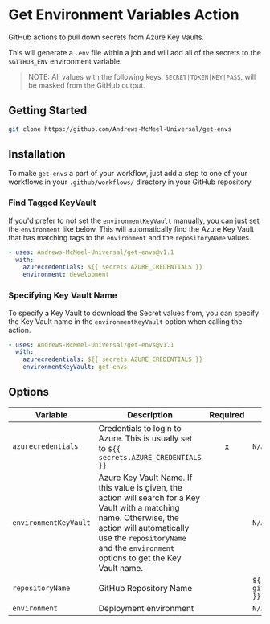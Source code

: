 # Get Environment Variables Action

GitHub actions to pull down secrets from Azure Key Vaults.

This will generate a `.env` file within a job and will add all of the secrets to the `$GITHUB_ENV` environment variable.

> NOTE: All values with the following keys, `SECRET|TOKEN|KEY|PASS`, will be masked from the GitHub output.

## Getting Started

```bash
git clone https://github.com/Andrews-McMeel-Universal/get-envs
```

## Installation

To make `get-envs` a part of your workflow, just add a step to one of your workflows in your `.github/workflows/` directory in your GitHub repository.

### Find Tagged KeyVault

If you'd prefer to not set the `environmentKeyVault` manually, you can just set the `environment` like below. This will automatically find the Azure Key Vault that has matching tags to the `environment` and the `repositoryName` values.

```yml
- uses: Andrews-McMeel-Universal/get-envs@v1.1
  with:
    azurecredentials: ${{ secrets.AZURE_CREDENTIALS }}
    environment: development
```

### Specifying Key Vault Name

To specify a Key Vault to download the Secret values from, you can specify the Key Vault name in the `environmentKeyVault` option when calling the action.

```yml
- uses: Andrews-McMeel-Universal/get-envs@v1.1
  with:
    azurecredentials: ${{ secrets.AZURE_CREDENTIALS }}
    environmentKeyVault: get-envs
```

## Options

| Variable              | Description                                                                                                                                                                                                                           | Required | `[Default]`                           |
| --------------------- | ------------------------------------------------------------------------------------------------------------------------------------------------------------------------------------------------------------------------------------- | :------: | ------------------------------------- |
| `azurecredentials`    | Credentials to login to Azure. This is usually set to `${{ secrets.AZURE_CREDENTIALS }}`                                                                                                                                              |    x     | `N/A`                                 |
| `environmentKeyVault` | Azure Key Vault Name. If this value is given, the action will search for a Key Vault with a matching name. Otherwise, the action will automatically use the `repositoryName` and the `environment` options to get the Key Vault name. |          | `N/A`                                 |
| `repositoryName`      | GitHub Repository Name                                                                                                                                                                                                                |          | `${{ github.event.repository.name }}` |
| `environment`         | Deployment environment                                                                                                                                                                                                                |          | `N/A`                                 |
